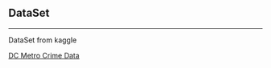## DataSet

---

DataSet from kaggle

[DC Metro Crime Data](https://www.kaggle.com/vinchinzu/dc-metro-crime-data)

